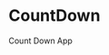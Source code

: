 # CountDown
 Count Down App
       
                       
                                                                                                                         
                                                                                                       
                                                                                                    
                                                                                        
                                                                            
                                                
                                
                     
     
  
   
